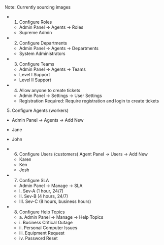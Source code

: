 Note: Currently sourcing images

- 1. Configure Roles
  - Admin Panel -> Agents -> Roles
  - Supreme Admin

- 2. Configure Departments
  - Admin Panel -> Agents -> Departments
  - System Administrators

- 3. Configure Teams
  - Admin Panel -> Agents -> Teams
  - Level I Support
  - Level II Support

- 4. Allow anyone to create tickets
  - Admin Panel -> Settings -> User Settings
  - Registration Required: Require registration and login to create tickets 
5. Configure Agents (workers)
  - Admin Panel -> Agents -> Add New
  - Jane
  - John

- 6. Configure Users (customers)
Agent Panel -> Users -> Add New
  - Karen
  - Ken
  - Josh

- 7. Configure SLA
  - Admin Panel -> Manage -> SLA
  - I. Sev-A (1 hour, 24/7)
  - II. Sev-B (4 hours, 24/7)
  - III. Sev-C (8 hours, business hours)

- 8. Configure Help Topics
  - a.	Admin Panel -> Manage -> Help Topics
  - i.	Business Critical Outage
  - ii.	Personal Computer Issues
  - iii.	Equipment Request
  - iv.	Password Reset
